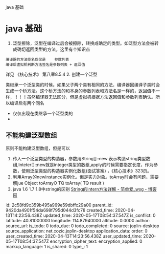 java 基础

# java 基础
1. 泛型擦除，泛型在编译过后会被擦除，转换成确定的类型。如泛型方法会被转成确切返回类型的方法。这里有个知识点
```
编译器的方法签名仅仅是    参数列表
编译后虚拟机判断方法签名是参数列表 + 返回值
```
详见 《核心技术》 第八章8.5.4
2. 创建一个泛型 

类继承一个泛型类的时候，如果父子两个类有相同的方法，编译器回编译子类时会生成一个桥方法。这个桥方法的和本身的参数列表和方法名是一样的，返回值不一样，！！！虽然编译器无法区分，但是虚拟机根据方法返回值和参数列表确认。所以编译后有两个同名

* 仅仅出现在类继承一个泛型类的
* 
## 不能构建泛型数组

原则不能构建泛型数组，但是可以
1. 传入一个泛型类型的构造器，参数用String[]::new 表示构造string类型数组,Inteter[]::new就是integer类型的数组,apply的时候需要指定长度，作为参数，使用泛型类型的构造器实例化数组(面试答案) ，《核心技术》323页。
2. 利用Array的newInstance实例化。但是实力对象。toArray时会有问题，需要解jue 
Object toArrayO 
TQ toArray( TQ result )
3. java 1.6 1.7 1.8中string的区别 
[String的Intern方法详解 - 简单爱_wxg - 博客园](:/a2f6621b59e44f919ec60bbe79854868)



id: 2c58fd9c359b495a969e59dbffc29a00
parent_id: 9420da4901f54da698f795d044d3fc78
created_time: 2020-04-13T14:23:56.438Z
updated_time: 2020-05-17T08:54:37.547Z
is_conflict: 0
latitude: 40.81000000
longitude: 114.87940000
altitude: 0.0000
author: 
source_url: 
is_todo: 0
todo_due: 0
todo_completed: 0
source: joplin-desktop
source_application: net.cozic.joplin-desktop
application_data: 
order: 0
user_created_time: 2020-04-13T14:23:56.438Z
user_updated_time: 2020-05-17T08:54:37.547Z
encryption_cipher_text: 
encryption_applied: 0
markup_language: 1
is_shared: 0
type_: 1